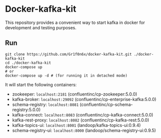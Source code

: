 # Docker-kafka-kit
This repository provides a convenient way to start kafka in docker for development and testing purposes.

## Run
```shell
git clone https://github.com/Gr1f0n6x/docker-kafka-kit.git ./docker-kafka-kit
cd ./docker-kafka-kit
docker-compose up
# or
docker-compose up -d # (for running it in detached mode)
```

It will start the following containers:
- zookeeper: `localhost:2181` (confluentinc/cp-zookeeper:5.0.0)
- kafka-broker: `localhost:29092` (confluentinc/cp-enterprise-kafka:5.0.0)
- schema-registry: `localhost:8081` (confluentinc/cp-schema-registry:5.0.0)
- kafka-connect: `localhost:8083` (confluentinc/cp-kafka-connect:5.0.0)
- kafka-rest-proxy: `localhost:8082` (confluentinc/cp-kafka-rest:5.0.0)
- kafka-topics-ui: `localhost:8001` (landoop/kafka-topics-ui:0.9.4)
- schema-registry-ui: `localhost:8000` (landoop/schema-registry-ui:0.9.5)


